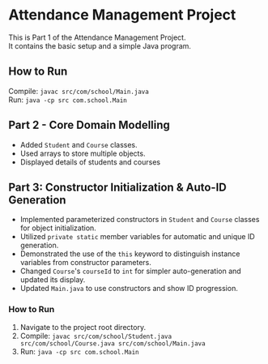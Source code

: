 # Attendance Management Project


This is Part 1 of the Attendance Management Project.  
It contains the basic setup and a simple Java program.

## How to Run
Compile: `javac src/com/school/Main.java`  
Run: `java -cp src com.school.Main`

## Part 2 - Core Domain Modelling
- Added `Student` and `Course` classes.
- Used arrays to store multiple objects.
- Displayed details of students and courses

## Part 3: Constructor Initialization & Auto-ID Generation
- Implemented parameterized constructors in `Student` and `Course` classes for object initialization.
- Utilized `private static` member variables for automatic and unique ID generation.
- Demonstrated the use of the `this` keyword to distinguish instance variables from constructor parameters.
- Changed `Course`'s `courseId` to `int` for simpler auto-generation and updated its display.
- Updated `Main.java` to use constructors and show ID progression.

### How to Run
1. Navigate to the project root directory.
2. Compile: `javac src/com/school/Student.java src/com/school/Course.java src/com/school/Main.java`
3. Run: `java -cp src com.school.Main`
